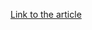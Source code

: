 [Link to the article](https://blog.cloudflare.com/disrupting-flyingyeti-campaign-targeting-ukraine)
